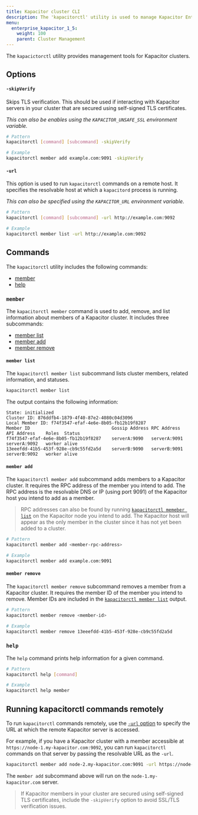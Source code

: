 ```yaml
---
title: Kapacitor cluster CLI
description: The 'kapacitorctl' utility is used to manage Kapacitor Enterprise clusters. This article outlines 'kapacitorctl' commands and options.
menu:
  enterprise_kapacitor_1_5:
    weight: 100
    parent: Cluster Management
---
```


The `kapacictorctl` utility provides management tools for Kapacitor clusters.

## Options

#### `-skipVerify`
Skips TLS verification. This should be used if interacting with Kapacitor servers
in your cluster that are secured using self-signed TLS certificates.

_This can also be enables using the `KAPACITOR_UNSAFE_SSL` environment variable._

```bash
# Pattern
kapacitorctl [command] [subcommand] -skipVerify

# Example
kapacitorctl member add example.com:9091 -skipVerify
```

#### `-url`
This option is used to run `kapacitorctl` commands on a remote host.
It specifies the resolvable host at which a `kapacitord` process is running.

_This can also be specified using the `KAPACITOR_URL` environment variable._

```bash
# Pattern
kapacitorctl [command] [subcommand] -url http://example.com:9092

# Example
kapacitorctl member list -url http://example.com:9092
```

## Commands
The `kapacitorctl` utility includes the following commands:

- [member](#member)
- [help](#help)

### `member`
The `kapacitorctl member` command is used to add, remove, and list information
about members of a Kapacitor cluster.
It includes three subcommands:

- [member list](#member-list)
- [member add](#member-add)
- [member remove](#member-remove)

#### `member list`
The `kapacitorctl member list` subcommand lists cluster members, related information, and statuses.

```bash
kapacitorctl member list
```

The output contains the following information:

```
State: initialized
Cluster ID: 876ddfb4-1879-4f40-87e2-4080c04d3096
Local Member ID: f74f3547-efaf-4e6e-8b05-fb12b19f8287
Member ID                               Gossip Address RPC Address    API Address    Roles  Status
f74f3547-efaf-4e6e-8b05-fb12b19f8287    serverA:9090   serverA:9091   serverA:9092   worker alive
13eeefdd-41b5-453f-928e-cb9c55fd2a5d    serverB:9090   serverB:9091   serverB:9092   worker alive
```

#### `member add`
The `kapacitorctl member add` subcommand adds members to a Kapacitor cluster.
It requires the RPC address of the member you intend to add.
The RPC address is the resolvable DNS or IP (using port 9091) of the Kapacitor host you intend to add as a member.

> RPC addresses can also be found by running [`kapacitorctl memeber list`](#member-list) on the Kapacitor node you intend to add.
> The Kapacitor host will appear as the only member in the cluster since it has not yet been added to a cluster.

```bash
# Pattern
kapacitorctl member add <member-rpc-address>

# Example
kapacitorctl member add example.com:9091
```

#### `member remove`
The `kapacitorctl member remove` subcommand removes a member from a Kapacitor cluster.
It requires the member ID of the member you intend to remove.
Member IDs are included in the [`kapacitorctl member list`](#member-list) output.

```bash
# Pattern
kapacitorctl member remove <member-id>

# Example
kapacitorctl member remove 13eeefdd-41b5-453f-928e-cb9c55fd2a5d
```

### `help`
The `help` command prints help information for a given command.

```bash
# Pattern
kapacitorctl help [command]

# Example
kapacitorctl help member
```

## Running kapacitorctl commands remotely
To run `kapacitorctl` commands remotely, use the [`-url` option](#url) to specify
the URL at which the remote Kapacitor server is accessed.

For example, if you have a Kapacitor cluster with a member accessible at `https://node-1.my-kapacitor.com:9092`,
you can run `kapacitorctl` commands on that server by passing the resolvable URL as the `-url`.

```bash
kapacitorctl member add node-2.my-kapacitor.com:9091 -url https://node-1.my-kapacitor.com:9092
```

The `member add` subcommand above will run on the `node-1.my-kapacitor.com` server.

> If Kapacitor members in your cluster are secured using self-signed TLS certificates,
> include the `-skipVerify` option to avoid SSL/TLS verification issues.
